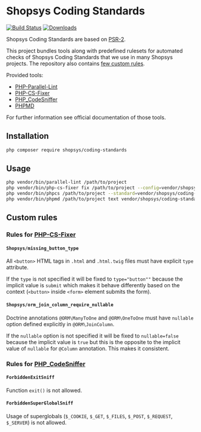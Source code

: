 # Shopsys Coding Standards

[![Build Status](https://travis-ci.org/shopsys/coding-standards.svg?branch=master)](https://travis-ci.org/shopsys/coding-standards)
[![Downloads](https://img.shields.io/packagist/dt/shopsys/coding-standards.svg)](https://packagist.org/packages/shopsys/coding-standards)

Shopsys Coding Standards are based on [PSR-2](http://www.php-fig.org/psr/psr-2/).

This project bundles tools along with predefined rulesets for automated checks of Shopsys Coding Standards that we use in many Shopsys projects.
The repository also contains [few custom rules](#custom-rules).

Provided tools:
* [PHP-Parallel-Lint](https://github.com/JakubOnderka/PHP-Parallel-Lint)
* [PHP-CS-Fixer](https://github.com/FriendsOfPHP/PHP-CS-Fixer)
* [PHP_CodeSniffer](https://github.com/squizlabs/PHP_CodeSniffer)
* [PHPMD](https://github.com/phpmd/phpmd)

For further information see official documentation of those tools.

## Installation

```bash
php composer require shopsys/coding-standards
```

## Usage
```bash
php vendor/bin/parallel-lint /path/to/project
php vendor/bin/php-cs-fixer fix /path/to/project --config=vendor/shopsys/coding-standards/build/phpcs-fixer.php_cs
php vendor/bin/phpcs /path/to/project --standard=vendor/shopsys/coding-standards/rulesetCS.xml
php vendor/bin/phpmd /path/to/project text vendor/shopsys/coding-standards/rulesetMD.xml
```

## Custom rules
### Rules for [PHP-CS-Fixer](https://github.com/FriendsOfPHP/PHP-CS-Fixer)

#### `Shopsys/missing_button_type`
All `<button>` HTML tags in `.html` and `.html.twig` files must have explicit `type` attribute.

If the `type` is not specified it will be fixed to `type="button""` because the implicit value is `submit` which makes it behave differently based on the context (`<button>` inside `<form>` element submits the form).

#### `Shopsys/orm_join_column_require_nullable`    
Doctrine annotations `@ORM\ManyToOne` and `@ORM\OneToOne` must have `nullable` option defined explicitly in `@ORM\JoinColumn`.

If the `nullable` option is not specified it will be fixed to `nullable=false` because the implicit value is `true` but this is the opposite to the implicit value of `nullable` for `@Column` annotation.
This makes it consistent.

### Rules for [PHP_CodeSniffer](https://github.com/squizlabs/PHP_CodeSniffer)

#### `ForbiddenExitSniff`
Function `exit()` is not allowed.

#### `ForbiddenSuperGlobalSniff`
Usage of superglobals (`$_COOKIE`, `$_GET`, `$_FILES`, `$_POST`, `$_REQUEST`, `$_SERVER`) is not allowed.
